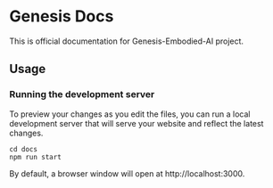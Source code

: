# Genesis Docs
This is official documentation for Genesis-Embodied-AI project.

## Usage
### Running the development server
To preview your changes as you edit the files, you can run a local development server that will serve your website and reflect the latest changes.
```
cd docs
npm run start
```
By default, a browser window will open at http://localhost:3000.
